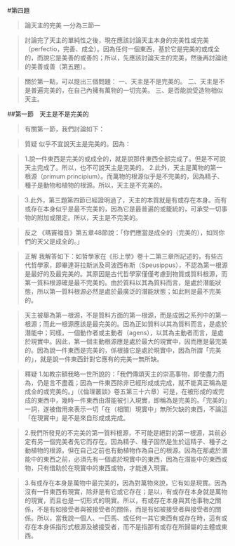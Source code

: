 #第四題

>論天主的完美
>—分為三節—

>討論完了天主的單純性之後，現在應該討論天主本身的完美性或完美（perfectio，完善、成全）。因為任何一個東西，基於它是完美的或成全的，而說它是美善的或善的；所以，先應該討論天主的完美，然後再討論祂的美善或善（第五題）。

>關於第一點，可以提出三個問題：
>一、天主是不是完美的。
>二、天主是不是普遍完美的，在自己內擁有萬物的一切完美。
>三、是否能說受造物相似天主。


##第一節　天主是不是完美的
>有關第一節，我們討論如下：

>質疑	似乎不宜說天主是完美的。因為：


>1.說一件東西是完美的或成全的，就是說那件東西全部完成了。但是不可說天主完成了。所以，也不可說天主是完美的。
>2.此外，天主是萬物的第一根源（primum principium）。而萬物的根源似乎是不完美的，因為精子、種子是動物和植物的根源。所以，天主是不完美的。

>3.此外，第三題第四節已經證明過了，天主的本質就是有或存在本身。而有或存在本身似乎是最不完美的，因為它是最普遍的或籠統的，可承受一切事物的附加或限定。所以，天主是不完美的。

>反之	《瑪竇福音》第五章48節說：「你們應當是成全的（完美的），如同你們的天父是成全的。」

>正解	我解答如下：如哲學家在《形上學》卷十二第三章所記述的，有些古代哲學家，即畢達哥拉斯派及司波西布斯（Speusippus），不認為第一根源是最好的及最完美的。其原因是古代哲學家僅僅考慮到物質或質料根源，而第一質料根源確是最不完美的。由於質料以其為質料而言，是處於潛能狀態，所以第一質料根源必然是處於最廣泛的潛能狀態；如此則是最不完美的。

>天主被舉為第一根源，不是質料方面的第一根源，而是成因之系列中的第一根源；而此一根源應該是最完美的。因為正如質料以其為質料而言，是處於潛能中；同樣，一個動作者或主動者（agens），以其為主動者而言，是處於現實中。因此，第一個主動根源應是處於最大的現實中，因而應是最完美的。因為說一件東西是完美的，係根據它是處於現實中，因為所謂「完美的」，就是說一件東西針對它應有的完美一無所缺。

>釋疑	1.如教宗額我略一世所說的：「我們傳頌天主的崇高事物，即使盡力而為，仍是言不盡義；因為一件東西除非已經形成或完成，就不能真正稱為是成全的或完美的。」（《倫理叢談》卷五第三十六章）可是，在被形成的或完成的東西中，幾時一件東西由潛能被引入現實，即稱為是完美的。「完美的」一詞，遂被借用來表示一切「在（相關）現實中」無所欠缺的東西，不論這「在現實中」是不是來自形成或完成。

>2.我們所發見的不完美的第一質料根源，不可能是絕對的第一根源，其前必定有另一個完美者先它而存在。因為精子、種子固然是生於這精子、種子之動植物的根源，但在自己之前也有動植物作為自己的根源。因為在那處於潛能中的東西之前，必須先有一個處於現實中的東西，因為在潛能中的東西或物，只有借助於在現實中的東西或物，才能進入現實。

>3.有或存在本身是萬物中最完美的，因為對萬物來說，它有如是現實。因為沒有一件東西有現實，除非是有它或它存在；是以，有或存在本身就是萬物的現實，而且也是一切形式的現實。所以，有或存在本身與其他事物之關係，不是有如接受者與被接受者的關係，而是有如被接受者與接受者的關係。所以，當我說一個人、一匹馬、或任何一其它東西有或存在時，這有或存在本身係指形式根源及被接受者，而不是指那有或存在所歸屬的主體或東西。
